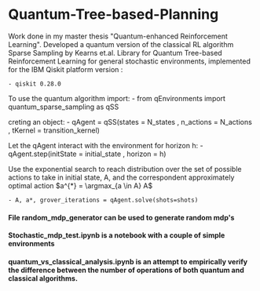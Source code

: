 # Quantum-Tree-based-Planning

Work done in my master thesis "Quantum-enhanced Reinforcement Learning". Developed a quantum version of the classical RL algorithm Sparse Sampling by Kearns et.al. Library for Quantum Tree-based Reinforcement Learning for general stochastic environments, implemented for the IBM Qiskit platform version :

	- qiskit 0.28.0

To use the quantum algorithm import: 
	- from qEnvironments import quantum_sparse_sampling as qSS
	
creting an object:
	- qAgent = qSS(states = N_states , n_actions = N_actions , tKernel = transition_kernel)

Let the qAgent interact with the environment for horizon h:
	- qAgent.step(initState = initial_state , horizon = h)
	
Use the exponential search to reach distribution over the set of possible actions to take in initial state, A, and the correspondent approximately optimal action $a^{*} = \argmax_{a \in A} A$

	- A, a*, grover_iterations = qAgent.solve(shots=shots)
	

#### File random_mdp_generator can be used to generate random mdp's
#### Stochastic_mdp_test.ipynb is a notebook with a couple of simple environments
#### quantum_vs_classical_analysis.ipynb is an attempt to empirically verify the difference between the number of operations of both quantum and classical algorithms.

